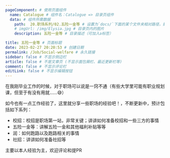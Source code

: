 ```yaml
---
pageComponent: # 使用页面组件
  name: Catalogue # 组件名：Catalogue => 目录页组件
  data: # 组件所需数据
    path:  20.职场系列/02.五险一金等 # 设置为`docs/`下面的某个文件夹相对路径，如‘01.学习笔记/01.前端’ 或 ’01.学习笔记‘ (有序号的要带序号)
    # imgUrl: /img/Elysia.jpg # 目录页内的图片
    description: 五险一金等 # 目录描述（可加入a标签）

title: 五险一金等 # 页面标题
date: 2023-02-27 20:20:53 # 创建日期
permalink: /Job/Social-welfare # 永久链接
sidebar: false # 不显示侧边栏
article: false # 不是文章页 (不显示面包屑栏、最近更新栏等)
comment: false # 不显示评论栏
editLink: false # 不显示编辑按钮
---
```


在我刚毕业工作的时候，对于职场可以说是一窍不通（有些大学里可能有职业规划课，但至于有没有用就……😅）

如今也有一点工作经验了，这里就分享一些职场的经验吧！，不断更新中，预计包括如下系列：

* 校招：校招是职场第一站，非常关键；讲讲如何准备校招和一些三方的事情
* 五险一金等：讲解五险一金和其他福利补贴等等
* 润：如何跑路以及跑路相关的事情
* 社招：讲讲如何准备社招等

主要以本人经验为主，欢迎评论和提PR
